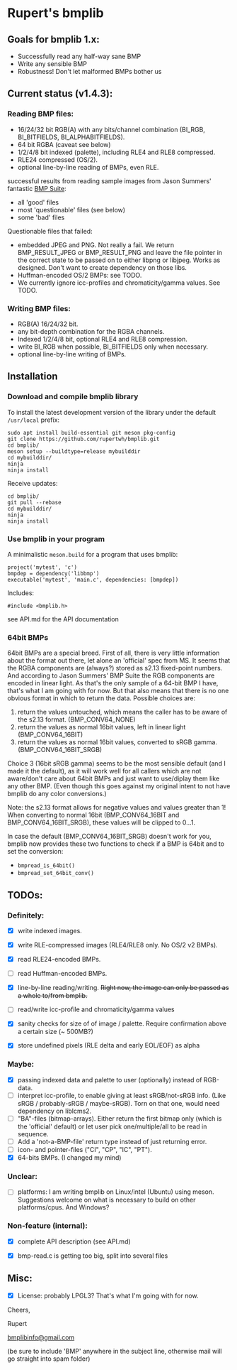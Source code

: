 
# Rupert's bmplib

## Goals for bmplib 1.x:
- Successfully read any half-way sane BMP
- Write any sensible BMP
- Robustness! Don't let malformed BMPs bother us

## Current status (v1.4.3):
### Reading BMP files:
  - 16/24/32 bit RGB(A) with any bits/channel combination (BI_RGB, BI_BITFIELDS, BI_ALPHABITFIELDS).
  - 64 bit RGBA (caveat see below)
  - 1/2/4/8 bit indexed (palette), including RLE4 and RLE8 compressed.
  - RLE24 compressed (OS/2).
  - optional line-by-line reading of BMPs, even RLE.

  successful results from reading sample images from Jason Summers'
  fantastic [BMP Suite](https://entropymine.com/jason/bmpsuite/):
   - all 'good' files
   - most 'questionable' files (see below)
   - some 'bad' files

  Questionable files that failed:
  - embedded JPEG and PNG. Not really a fail. We return BMP_RESULT_JPEG or
    BMP_RESULT_PNG and leave the file pointer in the correct state
    to be passed on to either libpng or libjpeg. Works as designed. Don't
    want to create dependency on those libs.
  - Huffman-encoded OS/2 BMPs: see TODO.
  - We currently ignore icc-profiles and chromaticity/gamma
    values. See TODO.


### Writing BMP files:
  - RGB(A) 16/24/32 bit.
  - any bit-depth combination for the RGBA channels.
  - Indexed 1/2/4/8 bit, optional RLE4 and RLE8 compression.
  - write BI_RGB when possible, BI_BITFIELDS only when
    necessary.
  - optional line-by-line writing of BMPs.


## Installation

### Download and compile bmplib library
To install the latest development version of the library under the default `/usr/local` prefix:
```
sudo apt install build-essential git meson pkg-config
git clone https://github.com/rupertwh/bmplib.git
cd bmplib/
meson setup --buildtype=release mybuilddir
cd mybuilddir/
ninja
ninja install
```
Receive updates:
```
cd bmplib/
git pull --rebase
cd mybuilddir/
ninja
ninja install
```


### Use bmplib in your program
A minimalistic `meson.build` for a program that uses bmplib:
```
project('mytest', 'c')
bmpdep = dependency('libbmp')
executable('mytest', 'main.c', dependencies: [bmpdep])
```
Includes:
```
#include <bmplib.h>
```

see API.md for the API documentation


### 64bit BMPs
64bit BMPs are a special breed. First of all, there is very little information about
the format out there, let alone an 'official' spec from MS.
It seems that
the RGBA components are (always?) stored as s2.13 fixed-point
numbers. And according to Jason Summers' BMP Suite the
RGB components are encoded in linear light. As that's the only
sample of a 64-bit BMP I have, that's what I am going with
for now.
But that also means that there is no one obvious format in
which to return the data.
Possible choices are:
1. return the values untouched, which means the caller has to
   be aware of the s2.13 format. (BMP_CONV64_NONE)
2. return the values as normal 16bit values, left in linear
   light (BMP_CONV64_16BIT)
3. return the values as normal 16bit values, converted to sRGB
   gamma. (BMP_CONV64_16BIT_SRGB)

Choice 3 (16bit sRGB gamma) seems to be the most sensible default
(and I made it the default),
as it will work well for all callers which are not aware/don't
care about 64bit BMPs and just want to use/diplay them like any
other BMP. (Even though this goes against my original intent to
not have bmplib do any color conversions.)

Note: the s2.13 format allows for negative values and values
greater than 1! When converting to normal 16bit (BMP_CONV64_16BIT and
BMP_CONV64_16BIT_SRGB), these values will be clipped to 0...1.

In case the default (BMP_CONV64_16BIT_SRGB) doesn't work for you,
bmplib now provides these two functions to check if
a BMP is 64bit and to set the conversion:
- `bmpread_is_64bit()`
- `bmpread_set_64bit_conv()`


## TODOs:
### Definitely:
   - [x] write indexed images.
   - [x] write RLE-compressed images (RLE4/RLE8 only. No OS/2 v2 BMPs).
   - [x] read RLE24-encoded BMPs.
   - [ ] read Huffman-encoded BMPs.
   - [x] line-by-line reading/writing. ~~Right now, the image can only be
     passed as a whole to/from bmplib.~~
   - [ ] read/write icc-profile and chromaticity/gamma values
   - [x] sanity checks for size of of image / palette. Require confirmation
     above a certain size (~ 500MB?)
   - [x] store undefined pixels (RLE delta and early EOL/EOF) as alpha


### Maybe:
   - [x] passing indexed data and palette to user (optionally) instead of RGB-data.
   - [ ] interpret icc-profile, to enable giving at least sRGB/not-sRGB info.
     (Like sRGB / probably-sRGB / maybe-sRGB). Torn on that one, would
     need dependency on liblcms2.
   - [ ] "BA"-files (bitmap-arrays). Either return the first bitmap only
     (which is the 'official' default) or let user pick one/multiple/all
     to be read in sequence.
   - [ ] Add a 'not-a-BMP-file' return type instead of just returning error.
   - [ ] icon- and pointer-files ("CI", "CP", "IC", "PT").
   - [x] 64-bits BMPs. (I changed my mind)

### Unclear:
   - [ ] platforms: I am writing bmplib on Linux/intel (Ubuntu) using meson.
     Suggestions welcome on what is necessary to build on other
     platforms/cpus. And Windows?


### Non-feature (internal):
   - [x] complete API description (see API.md)
   - [x] bmp-read.c is getting too big, split into several files




## Misc:
- [x] License: probably LPGL3? That's what I'm going with for now.



Cheers,

Rupert

bmplibinfo@gmail.com

(be sure to include 'BMP' anywhere in the subject line, otherwise mail will
go straight into spam folder)
